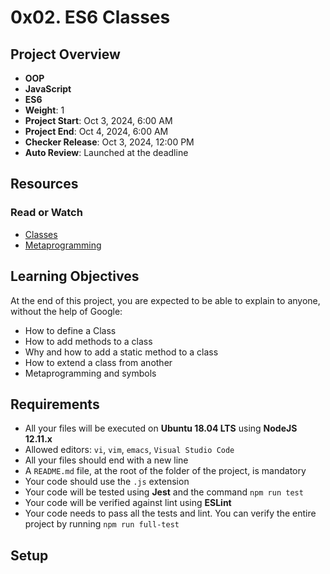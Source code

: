 # 0x02. ES6 Classes

## Project Overview

- **OOP**
- **JavaScript**
- **ES6**
- **Weight**: 1
- **Project Start**: Oct 3, 2024, 6:00 AM
- **Project End**: Oct 4, 2024, 6:00 AM
- **Checker Release**: Oct 3, 2024, 12:00 PM
- **Auto Review**: Launched at the deadline

## Resources

### Read or Watch

- [Classes](https://developer.mozilla.org/en-US/docs/Web/JavaScript/Reference/Classes)
- [Metaprogramming](https://developer.mozilla.org/en-US/docs/Web/JavaScript/Guide/Metaprogramming)

## Learning Objectives

At the end of this project, you are expected to be able to explain to anyone, without the help of Google:

- How to define a Class
- How to add methods to a class
- Why and how to add a static method to a class
- How to extend a class from another
- Metaprogramming and symbols

## Requirements

- All your files will be executed on **Ubuntu 18.04 LTS** using **NodeJS 12.11.x**
- Allowed editors: `vi`, `vim`, `emacs`, `Visual Studio Code`
- All your files should end with a new line
- A `README.md` file, at the root of the folder of the project, is mandatory
- Your code should use the `.js` extension
- Your code will be tested using **Jest** and the command `npm run test`
- Your code will be verified against lint using **ESLint**
- Your code needs to pass all the tests and lint. You can verify the entire project by running `npm run full-test`

## Setup

